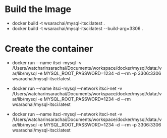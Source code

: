# Build the Image

- docker build -t wsarachai/mysql-itsci:latest .
- docker build -t wsarachai/mysql-itsci:latest --build-arg=3306 .

# Create the container

- docker run --name itsci-mysql -v /Users/watcharinsarachai/Documents/workspace/docker/mysql/data:/var/lib/mysql -e MYSQL_ROOT_PASSWORD=1234 -d --rm -p 3306:3306 wsarachai/mysql-itsci:latest

- docker run --name itsci-mysql --network itsci-net -v /Users/watcharinsarachai/Documents/workspace/docker/mysql/data:/var/lib/mysql -e MYSQL_ROOT_PASSWORD=1234 -d --rm wsarachai/mysql-itsci:latest

- docker run --name itsci-mysql --network itsci-net -v /Users/watcharinsarachai/Documents/workspace/docker/mysql/data:/var/lib/mysql -e MYSQL_ROOT_PASSWORD=1234 -d --rm  -p 3306:3306 wsarachai/mysql-itsci:latest
